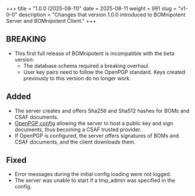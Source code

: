 +++
title = "1.0.0 (2025-08-11)"
date = 2025-08-11
weight = 991
slug = "v1-0-0"
description = "Changes that version 1.0.0 introduced to BOMnipotent Server and BOMnipotent Client."
+++

## BREAKING
- This first full release of BOMnipotent is incompatible with the beta version:
  - The database schema required a breaking overhaul.
  - User key pairs need to follow the OpenPGP standard. Keys created previously to this version do no longer work.

## Added
- The server creates and offers Sha256 and Sha512 hashes for BOMs and CSAF documents.
- [OpenPGP config](/server/configuration/optional/open-pgp/) allowing the server to host a public key and sign documents, thus becoming a CSAF trusted provider.
- If OpenPGP is configured, the server offers signatures of BOMs and CSAF documents, and the client downloads them.

## Fixed
- Error messages during the initial config loading were not logged.
- The server was unable to start if a tmp_admin was specified in the config.
